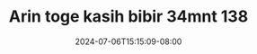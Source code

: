 --- 
title: "Arin toge kasih bibir 34mnt 138"
description: "nonton bokeh Arin toge kasih bibir 34mnt 138 simontox   baru"
date: 2024-07-06T15:15:09-08:00
file_code: "ib63qdyasyl1"
draft: false
cover: "z8cg5yvrocndpzb9.jpg"
tags: ["Arin", "toge", "kasih", "bibir", "bokep-indo", "bokep-viral", "bokep-ig"]
length: 2071
fld_id: "1482785"
foldername: "Arin super toge"
categories: ["Arin super toge"]
views: 0
---